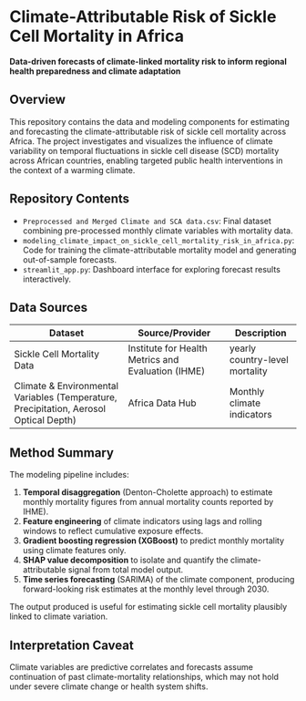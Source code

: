 # Climate-Attributable Risk of Sickle Cell Mortality in Africa
**Data-driven forecasts of climate-linked mortality risk to inform regional health preparedness and climate adaptation**

## Overview
This repository contains the data and modeling components for estimating and forecasting the climate-attributable risk of sickle cell mortality across Africa. The project investigates and visualizes the influence of climate variability on temporal fluctuations in sickle cell disease (SCD) mortality across African countries, enabling targeted public health interventions in the context of a warming climate.


## Repository Contents

- `Preprocessed and Merged Climate and SCA data.csv`: Final dataset combining pre-processed monthly climate variables with mortality data.
- `modeling_climate_impact_on_sickle_cell_mortality_risk_in_africa.py`: Code for training the climate-attributable mortality model and generating out-of-sample forecasts.
- `streamlit_app.py`: Dashboard interface for exploring forecast results interactively.



## Data Sources

| Dataset                              | Source/Provider                          | Description |
|--------------------------------------|------------------------------------------|-------------|
| Sickle Cell Mortality Data           | Institute for Health Metrics and Evaluation (IHME)     | yearly country-level mortality |
| Climate & Environmental Variables (Temperature, Precipitation, Aerosol Optical Depth) | Africa Data Hub | Monthly climate indicators |



## Method Summary

The modeling pipeline includes:

1. **Temporal disaggregation** (Denton-Cholette approach) to estimate monthly mortality figures from annual mortality counts reported by IHME).
2. **Feature engineering** of climate indicators using lags and rolling windows to reflect cumulative exposure effects.
3. **Gradient boosting regression (XGBoost)** to predict monthly mortality using climate features only.
4. **SHAP value decomposition** to isolate and quantify the climate-attributable signal from total model output.
5. **Time series forecasting** (SARIMA) of the climate component, producing forward-looking risk estimates at the monthly level through 2030.

The output produced is useful for estimating sickle cell mortality plausibly linked to climate variation.

##  Interpretation Caveat
Climate variables are predictive correlates and forecasts assume continuation of past climate-mortality relationships, which may not hold under severe climate change or health system shifts.

